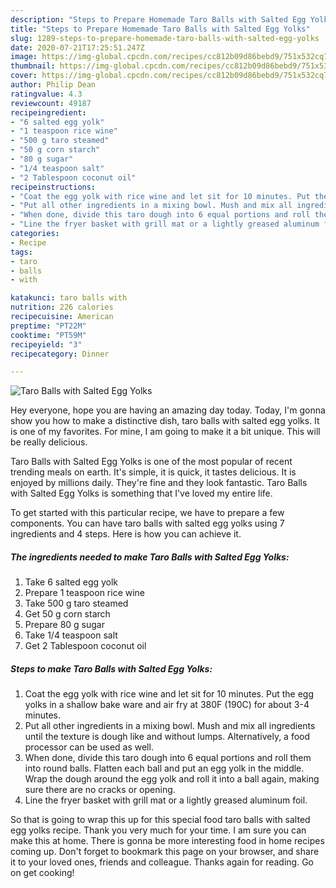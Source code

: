 ```yaml
---
description: "Steps to Prepare Homemade Taro Balls with Salted Egg Yolks"
title: "Steps to Prepare Homemade Taro Balls with Salted Egg Yolks"
slug: 1289-steps-to-prepare-homemade-taro-balls-with-salted-egg-yolks
date: 2020-07-21T17:25:51.247Z
image: https://img-global.cpcdn.com/recipes/cc812b09d86bebd9/751x532cq70/taro-balls-with-salted-egg-yolks-recipe-main-photo.jpg
thumbnail: https://img-global.cpcdn.com/recipes/cc812b09d86bebd9/751x532cq70/taro-balls-with-salted-egg-yolks-recipe-main-photo.jpg
cover: https://img-global.cpcdn.com/recipes/cc812b09d86bebd9/751x532cq70/taro-balls-with-salted-egg-yolks-recipe-main-photo.jpg
author: Philip Dean
ratingvalue: 4.3
reviewcount: 49187
recipeingredient:
- "6 salted egg yolk"
- "1 teaspoon rice wine"
- "500 g taro steamed"
- "50 g corn starch"
- "80 g sugar"
- "1/4 teaspoon salt"
- "2 Tablespoon coconut oil"
recipeinstructions:
- "Coat the egg yolk with rice wine and let sit for 10 minutes. Put the egg yolks in a shallow bake ware and air fry at 380F (190C) for about 3-4 minutes."
- "Put all other ingredients in a mixing bowl. Mush and mix all ingredients until the texture is dough like and without lumps. Alternatively, a food processor can be used as well."
- "When done, divide this taro dough into 6 equal portions and roll them into round balls. Flatten each ball and put an egg yolk in the middle. Wrap the dough around the egg yolk and roll it into a ball again, making sure there are no cracks or opening."
- "Line the fryer basket with grill mat or a lightly greased aluminum foil."
categories:
- Recipe
tags:
- taro
- balls
- with

katakunci: taro balls with 
nutrition: 226 calories
recipecuisine: American
preptime: "PT22M"
cooktime: "PT59M"
recipeyield: "3"
recipecategory: Dinner

---
```



![Taro Balls with Salted Egg Yolks](https://img-global.cpcdn.com/recipes/cc812b09d86bebd9/751x532cq70/taro-balls-with-salted-egg-yolks-recipe-main-photo.jpg)

Hey everyone, hope you are having an amazing day today. Today, I'm gonna show you how to make a distinctive dish, taro balls with salted egg yolks. It is one of my favorites. For mine, I am going to make it a bit unique. This will be really delicious.



Taro Balls with Salted Egg Yolks is one of the most popular of recent trending meals on earth. It's simple, it is quick, it tastes delicious. It is enjoyed by millions daily. They're fine and they look fantastic. Taro Balls with Salted Egg Yolks is something that I've loved my entire life.


To get started with this particular recipe, we have to prepare a few components. You can have taro balls with salted egg yolks using 7 ingredients and 4 steps. Here is how you can achieve it.

<!--inarticleads1-->

##### The ingredients needed to make Taro Balls with Salted Egg Yolks:

1. Take 6 salted egg yolk
1. Prepare 1 teaspoon rice wine
1. Take 500 g taro steamed
1. Get 50 g corn starch
1. Prepare 80 g sugar
1. Take 1/4 teaspoon salt
1. Get 2 Tablespoon coconut oil




<!--inarticleads2-->

##### Steps to make Taro Balls with Salted Egg Yolks:

1. Coat the egg yolk with rice wine and let sit for 10 minutes. Put the egg yolks in a shallow bake ware and air fry at 380F (190C) for about 3-4 minutes.
1. Put all other ingredients in a mixing bowl. Mush and mix all ingredients until the texture is dough like and without lumps. Alternatively, a food processor can be used as well.
1. When done, divide this taro dough into 6 equal portions and roll them into round balls. Flatten each ball and put an egg yolk in the middle. Wrap the dough around the egg yolk and roll it into a ball again, making sure there are no cracks or opening.
1. Line the fryer basket with grill mat or a lightly greased aluminum foil.




So that is going to wrap this up for this special food taro balls with salted egg yolks recipe. Thank you very much for your time. I am sure you can make this at home. There is gonna be more interesting food in home recipes coming up. Don't forget to bookmark this page on your browser, and share it to your loved ones, friends and colleague. Thanks again for reading. Go on get cooking!
